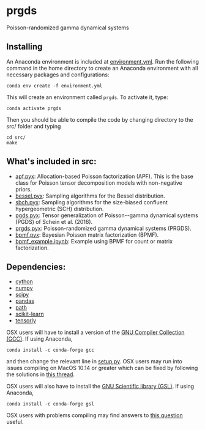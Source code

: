 # prgds
Poisson-randomized gamma dynamical systems

## Installing
An Anaconda environment is included at [environment.yml](environment.yml). Run the following command in the home directory to create an Anaconda environment with all necessary packages and configurations:
```
conda env create -f environment.yml
```
This will create an environment called `prgds`. To activate it, type:
```
conda activate prgds
```
Then you should be able to compile the code by changing directory to the src/ folder and typing
```
cd src/
make
```

## What's included in src:

* [apf.pyx](src/apf/base/apf.pyx): Allocation-based Poisson factorization (APF). This is the base class for Poisson tensor decomposition models with non-negative priors.
* [bessel.pyx](src/apf/base/bessel.pyx): Sampling algorithms for the Bessel distribution.
* [sbch.pyx](src/apf/base/sbch.pyx): Sampling algorithms for the size-biased confluent hypergeometric (SCH) distribution.
* [pgds.pyx](src/apf/models/pgds.pyx): Tensor generalization of Poisson--gamma dynamical systems (PGDS) of Schein et al. (2016).
* [prgds.pyx](src/apf/models/prgds.pyx): Poisson-randomized gamma dynamical systems (PRGDS).
* [bpmf.pyx](src/apf/models/bpmf.pyx): Bayesian Poisson matrix factorization (BPMF).
* [bpmf_example.ipynb](src/notebooks/bpmf_example.ipynb): Example using BPMF for count or matrix factorization.

## Dependencies:
* [cython](https://cython.org/)
* [numpy](https://www.numpy.org/)
* [scipy](https://www.scipy.org/)
* [pandas](https://pandas.pydata.org/)
* [path](https://anaconda.org/anaconda/path.py)
* [scikit-learn](https://scikit-learn.org/stable/)
* [tensorly](http://tensorly.org/stable/index.html)

OSX users will have to install a version of the [GNU Compiler Collection (GCC)](https://gcc.gnu.org/). If using Anaconda,
```
conda install -c conda-forge gcc
```
and then change the relevant line in [setup.py](src/setup.py). OSX users may run into issues  compiling on MacOS 10.14 or greater which can be fixed by following the solutions in [this thread](https://stackoverflow.com/questions/52509602/cant-compile-c-program-on-a-mac-after-upgrade-to-mojave).

OSX users will also have to install the [GNU Scientific library (GSL)](https://www.gnu.org/software/gsl/doc/html/rng.html). If using Anaconda,
```
conda install -c conda-forge gsl
```

OSX users with problems compiling may find answers to [this question](https://stackoverflow.com/questions/54776301/cython-prange-is-repeating-not-parallelizing) useful.
